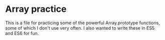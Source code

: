 # Array practice

This is a file for practicing some of the powerful Array.prototype functions, some of which I don't use very often. I also wanted to write these in ES5 and ES6 for fun.
